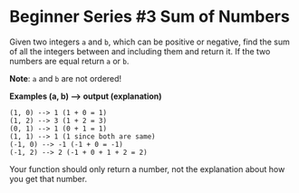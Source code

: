 # Beginner Series #3 Sum of Numbers

Given two integers `a` and `b`, which can be positive or negative, find the sum of all the integers between and including them and return it. If the two numbers are equal return `a` or `b`.

**Note**: `a` and `b` are not ordered!

**Examples (a, b) --> output (explanation)**

```
(1, 0) --> 1 (1 + 0 = 1)
(1, 2) --> 3 (1 + 2 = 3)
(0, 1) --> 1 (0 + 1 = 1)
(1, 1) --> 1 (1 since both are same)
(-1, 0) --> -1 (-1 + 0 = -1)
(-1, 2) --> 2 (-1 + 0 + 1 + 2 = 2)
```

Your function should only return a number, not the explanation about how you get that number.

